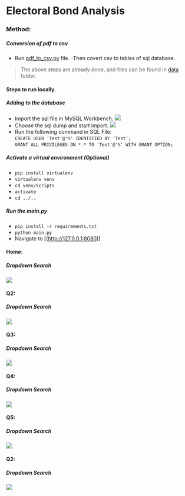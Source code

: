 # Electoral Bond Analysis 

### Method:
##### Conversion of pdf to csv 
- Run [pdf_to_csv.py](./pdf_to_csv.py) file.
-Then covert csv to tables of sql database.

> The above steps are already done, and files can be found in [data](./data/) folder.

#### Steps to run locally.
##### Adding to the database
- Import the sql file in MySQL Workbench. ![](https://i.imgur.com/I8Q0Jhv.png)
- Choose the sql dump and start import. ![](https://i.imgur.com/IdHYRDo.png)
- Run the following command in SQL File:<br>
  `CREATE USER 'Test'@'%' IDENTIFIED BY 'Test';`<br>
  `GRANT ALL PRIVILEGES ON *.* TO 'Test'@'%' WITH GRANT OPTION;`

##### Activate a virtual environment (Optional)
- `pip install virtualenv`
- `virtualenv venv`
- `cd venv/Scripts`
- `activate`
- `cd ../..`

##### Run the main.py
- `pip install -r requirements.txt`
- `python main.py`
- Navigate to [(http://127.0.0.1:8080)]

#### Home:
##### Dropdown Search
![](https://i.ibb.co/0MPPh0h/Home.png)<br>

#### Q2:
##### Dropdown Search
![](https://i.ibb.co/p0tq2TK/Question2.png)<br>

#### Q3:
##### Dropdown Search
![](https://i.ibb.co/W396j8V/Question3.png)<br>

#### Q4:
##### Dropdown Search
![](https://i.ibb.co/LSPfjCF/Question4.png)<br>


#### Q5:
##### Dropdown Search
![](https://i.ibb.co/Rgwyryd/Question5.png)<br>

#### Q2:
##### Dropdown Search
![](https://i.ibb.co/KN29nms/Question6.png)<br>
